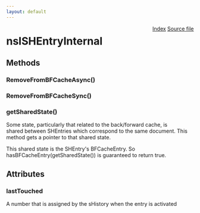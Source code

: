 ```yaml
---
layout: default
---
```

<div class='links' style='float:right'><a href="../index.html">Index</a>
<a href="http://dxr.mozilla.org/mozilla-central/source/docshell/shistory/public/nsISHEntry.idl">Source file</a>
</div>

# nsISHEntryInternal #

## Methods ##

### RemoveFromBFCacheAsync() ###

### RemoveFromBFCacheSync() ###

### getSharedState() ###
  
Some state, particularly that related to the back/forward cache, is  
shared between SHEntries which correspond to the same document.  This  
method gets a pointer to that shared state.  
  
This shared state is the SHEntry's BFCacheEntry.  So  
hasBFCacheEntry(getSharedState()) is guaranteed to return true.  
  

## Attributes ##

### lastTouched ###
  
A number that is assigned by the sHistory when the entry is activated  
  
